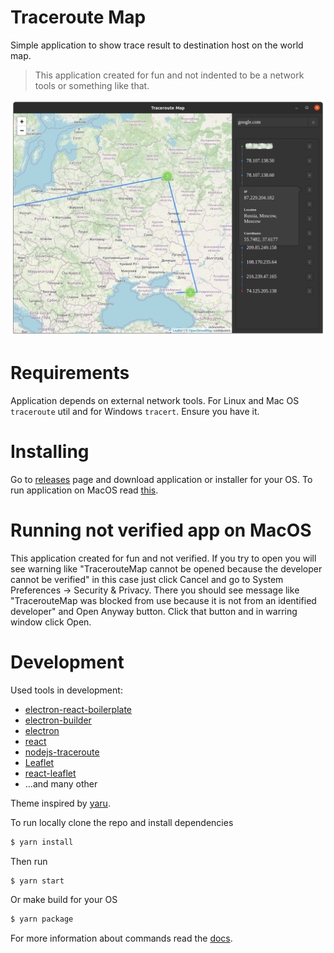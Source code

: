 # Traceroute Map

Simple application to show trace result to destination host on the world map.

> This application created for fun and not indented to be a network tools or something like that.

<img src="screenshot0.png" alt="Preview" />

# Requirements

Application depends on external network tools. For Linux and Mac OS `traceroute` util and for Windows `tracert`. Ensure you have it.

# Installing

Go to [releases](https://github.com/Hokid/traceroute-map/releases) page and download application or installer for your OS. To run application on MacOS read [this](#running-not-verifed-app-on-macos).

# Running not verified app on MacOS

This application created for fun and not verified. If you try to open you will see warning like "TracerouteMap cannot be opened because the developer cannot be verified" in this case just click Cancel and go to System Preferences -> Security & Privacy. There you should see message like "TracerouteMap was blocked from use because it is not from an identified developer" and Open Anyway button. Click that button and in warring window click Open.

# Development

Used tools in development:

 - [electron-react-boilerplate](https://github.com/electron-react-boilerplate/electron-react-boilerplate)
 - [electron-builder](https://github.com/electron-userland/electron-builder)
 - [electron](https://github.com/electron)
 - [react](https://github.com/facebook/react)
 - [nodejs-traceroute](https://github.com/zulhilmizainuddin/nodejs-traceroute)
 - [Leaflet](https://github.com/Leaflet/Leaflet)
 - [react-leaflet](https://github.com/PaulLeCam/react-leaflet)
 - ...and many other

Theme inspired by [yaru](https://github.com/ubuntu/yaru).

To run locally clone the repo and install dependencies

```bash
$ yarn install
```

Then run

```bash
$ yarn start
```

Or make build for your OS

```bash
$ yarn package
```

For more information about commands read the [docs](https://github.com/electron-react-boilerplate/electron-react-boilerplate).
